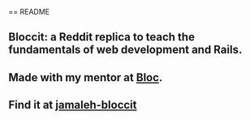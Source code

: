 == README

## Bloccit: a Reddit replica to teach the fundamentals of web development and Rails.

## Made with my mentor at [Bloc](http://bloc.io).

## Find it at [jamaleh-bloccit](https://jamaleh-bloccit.herokuapp.com/)


